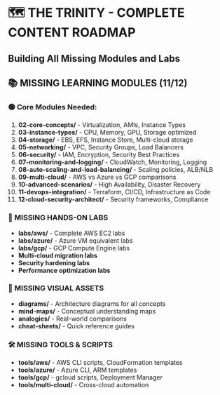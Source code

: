 # 🗺️ THE TRINITY - COMPLETE CONTENT ROADMAP
## Building All Missing Modules and Labs

## 📚 MISSING LEARNING MODULES (11/12)

### 🟢 Core Modules Needed:
1. **02-core-concepts/** - Virtualization, AMIs, Instance Types
2. **03-instance-types/** - CPU, Memory, GPU, Storage optimized
3. **04-storage/** - EBS, EFS, Instance Store, Multi-cloud storage
4. **05-networking/** - VPC, Security Groups, Load Balancers
5. **06-security/** - IAM, Encryption, Security Best Practices
6. **07-monitoring-and-logging/** - CloudWatch, Monitoring, Logging
7. **08-auto-scaling-and-load-balancing/** - Scaling policies, ALB/NLB
8. **09-multi-cloud/** - AWS vs Azure vs GCP comparisons
9. **10-advanced-scenarios/** - High Availability, Disaster Recovery
10. **11-devops-integration/** - Terraform, CI/CD, Infrastructure as Code
11. **12-cloud-security-architect/** - Security frameworks, Compliance

### 🔬 MISSING HANDS-ON LABS
- **labs/aws/** - Complete AWS EC2 labs
- **labs/azure/** - Azure VM equivalent labs  
- **labs/gcp/** - GCP Compute Engine labs
- **Multi-cloud migration labs**
- **Security hardening labs**
- **Performance optimization labs**

### 🎨 MISSING VISUAL ASSETS
- **diagrams/** - Architecture diagrams for all concepts
- **mind-maps/** - Conceptual understanding maps
- **analogies/** - Real-world comparisons
- **cheat-sheets/** - Quick reference guides

### 🛠️ MISSING TOOLS & SCRIPTS
- **tools/aws/** - AWS CLI scripts, CloudFormation templates
- **tools/azure/** - Azure CLI, ARM templates
- **tools/gcp/** - gcloud scripts, Deployment Manager
- **tools/multi-cloud/** - Cross-cloud automation
